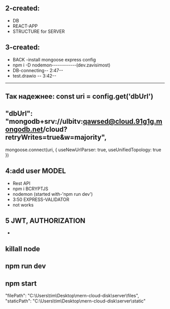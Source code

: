 ## 2-created:
- DB
- REACT-APP
- STRUCTURE for SERVER
## 3-created:
- BACK -install mongoose express config 
- npm i -D nodemon------------(dev.zavisimost)
- DB-connecting-- 2:47--
- test.drawio -- 3:42--
--------------------
Так надежнее:
const uri = config.get('dbUrl')
-----------------
  "dbUrl": "mongodb+srv://ulbitv:qawsed@cloud.91g1g.mongodb.net/cloud?retryWrites=true&w=majority",
-----------------
mongoose.connect(uri, { useNewUrlParser: true, useUnifiedTopology: true })
## 4:add user MODEL
- Rest API 
- npm i BCRYPTJS
- nodemon (started with-'npm run dev')
- 3:50 EXPRESS-VALIDATOR
- not works
## 5 JWT, AUTHORIZATION
-
## killall node
## npm run dev
## npm start


  "filePath": "C:\\Users\\tim\\Desktop\\mern-cloud-disk\\server\\files",
  "staticPath": "C:\\Users\\tim\\Desktop\\mern-cloud-disk\\server\\static"
